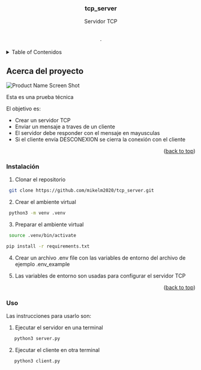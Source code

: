 

  <h3 align="center">tcp_server</h3>

  <p align="center">
    Servidor TCP
    <br />
    <br />
    <br />
    <!-- <a href="https://service-streaming.onrender.com/">View Demo</a> -->
    ·
  </p>
</div>

<!-- TABLE OF CONTENTS -->
<details>
  <summary>Table of Contenidos</summary>
  <ol>
    <li>
      <a href="#about-the-project">Acerca del proyecto</a>
      <ul>
      </ul>
    </li>
    <li>
      <ul>
        <li><a href="#installation">Instalación</a></li>
      </ul>
    </li>
    <!-- <li><a href="#roadmap">Roadmap</a></li> -->
    <!-- <li><a href="#contributing">Contributing</a></li> -->
    <li><a href="#contact">Contact</a></li>
  </ol>
</details>

<!-- ABOUT THE PROJECT -->
## Acerca del proyecto

![Product Name Screen Shot](https://raw.githubusercontent.com/mikelm2020/tcp_server/main/assets/tcp_server.png)

Esta es una prueba técnica

El objetivo es:
* Crear un servidor TCP
* Enviar un mensaje a traves de un cliente
* El servidor debe responder con el mensaje en mayusculas
* Si el cliente envía DESCONEXION se cierra la conexión con el cliente

<p align="right">(<a href="#readme-top">back to top</a>)</p>

### Instalación

1. Clonar el repositorio
  ```sh
   git clone https://github.com/mikelm2020/tcp_server.git
   ```
2. Crear el ambiente virtual
  ```sh
   python3 -m venv .venv
   ```
3. Preparar el ambiente virtual
  ```sh
   source .venv/bin/activate
   ```
   ```sh
   pip install -r requirements.txt
   ```
4. Crear un archivo .env file con las variables de entorno del archivo de ejemplo .env_example

5. Las variables de entorno son usadas para configurar el servidor TCP

<p align="right">(<a href="#readme-top">back to top</a>)</p>

### Uso

Las instrucciones para usarlo son:
1. Ejecutar el servidor en una terminal
```sh
   python3 server.py
   ```
2. Ejecutar el cliente en otra terminal
```sh
   python3 client.py
   ```
